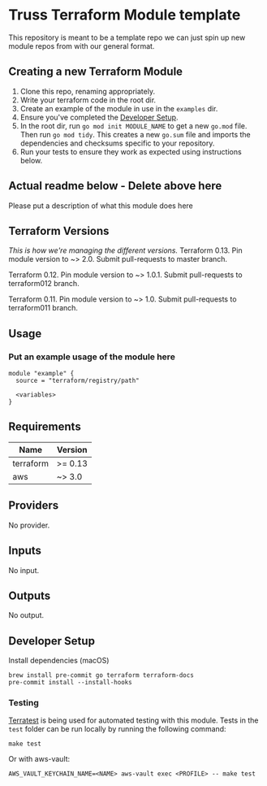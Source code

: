 # Truss Terraform Module template

This repository is meant to be a template repo we can just spin up new module repos from with our general format.

## Creating a new Terraform Module

1. Clone this repo, renaming appropriately.
1. Write your terraform code in the root dir.
1. Create an example of the module in use in the `examples` dir.
1. Ensure you've completed the [Developer Setup](#developer-setup).
1. In the root dir, run `go mod init MODULE_NAME` to get a new `go.mod` file. Then run `go mod tidy`. This creates a new `go.sum` file and imports the dependencies and checksums specific to your repository.
1. Run your tests to ensure they work as expected using instructions below.

## Actual readme below  - Delete above here

Please put a description of what this module does here

## Terraform Versions

_This is how we're managing the different versions._
Terraform 0.13. Pin module version to ~> 2.0. Submit pull-requests to master branch.

Terraform 0.12. Pin module version to ~> 1.0.1. Submit pull-requests to terraform012 branch.

Terraform 0.11. Pin module version to ~> 1.0. Submit pull-requests to terraform011 branch.

## Usage

### Put an example usage of the module here

```hcl
module "example" {
  source = "terraform/registry/path"

  <variables>
}
```

<!-- BEGINNING OF PRE-COMMIT-TERRAFORM DOCS HOOK -->
## Requirements

| Name | Version |
|------|---------|
| terraform | >= 0.13 |
| aws | ~> 3.0 |

## Providers

No provider.

## Inputs

No input.

## Outputs

No output.

<!-- END OF PRE-COMMIT-TERRAFORM DOCS HOOK -->

## Developer Setup

Install dependencies (macOS)

```shell
brew install pre-commit go terraform terraform-docs
pre-commit install --install-hooks
```

### Testing

[Terratest](https://github.com/gruntwork-io/terratest) is being used for
automated testing with this module. Tests in the `test` folder can be run
locally by running the following command:

```text
make test
```

Or with aws-vault:

```text
AWS_VAULT_KEYCHAIN_NAME=<NAME> aws-vault exec <PROFILE> -- make test
```
